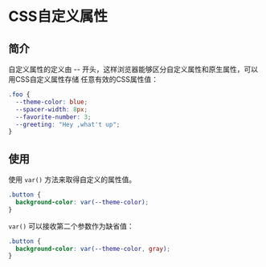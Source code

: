 # CSS自定义属性

## 简介

自定义属性的定义由 -- 开头，这样浏览器能够区分自定义属性和原生属性，可以用CSS自定义属性存储
任意有效的CSS属性值：  

```css
.foo {
  --theme-color: blue;
  --spacer-width: 8px;
  --favorite-number: 3;
  --greeting: "Hey ,what't up";
}
```

## 使用

使用 `var()` 方法来取得自定义的属性值。  

```CSS
.button {
  background-color: var(--theme-color);
}
```

`var()` 可以接收第二个参数作为缺省值：  

```CSS
.button {
  background-color: var(--theme-color, gray);
}
```  
